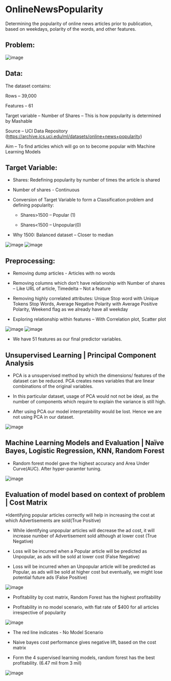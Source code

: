# OnlineNewsPopularity
Determining the popularity of online news articles prior to publication, based on weekdays, polarity of the words, and other features.


## Problem:

![image](https://user-images.githubusercontent.com/22790699/179383719-a61b44fb-bb43-4c92-b0d8-229dcbc2b00a.png)


## Data:

The dataset contains:

Rows – 39,000

Features – 61 

Target variable – Number of Shares – This is how popularity is determined by Mashable

Source – UCI Data Repository (https://archive.ics.uci.edu/ml/datasets/online+news+popularity)

Aim – To find articles which will go on to become popular with Machine Learning Models


## Target Variable:

* Shares: Redefining popularity by number of times the article is shared
 
* Number of shares - Continuous

* Conversion of Target Variable to form a Classification problem and defining popularity:

  * Shares>1500 – Popular (1)
  
  * Shares<1500 – Unpopular(0) 

* Why 1500: Balanced dataset – Closer to median

![image](https://user-images.githubusercontent.com/22790699/179383856-ac7479ed-debc-45eb-ba99-3c15b77ed2fd.png)
![image](https://user-images.githubusercontent.com/22790699/179383868-c7ef51c6-9c5c-435b-afbc-5b8a8584b8f3.png)


## Preprocessing:

* Removing dump articles - Articles with no words 

* Removing columns which don’t have relationship with Number of shares – Like URL of article, Timedelta – Not a feature

* Removing highly correlated attributes: Unique Stop word with Unique Tokens Stop Words, Average Negative Polarity with Average Positive Polarity, Weekend flag as we already have all weekday 

* Exploring relationship within features – With Correlation plot, Scatter plot 

![image](https://user-images.githubusercontent.com/22790699/179383907-cde7f509-5e7c-4ef6-be1e-e3255b52fa72.png)
![image](https://user-images.githubusercontent.com/22790699/179383898-5cb63eba-8c94-4891-b797-b7c639896885.png)

* We have 51 features as our final predictor variables.


## Unsupervised Learning | Principal Component Analysis

* PCA is a unsupervised method by which the dimensions/ features of the dataset can be reduced. PCA creates news variables that are linear combinations of the original variables. 

* In this particular dataset, usage of PCA would not not be ideal, as the number of components which require to explain the variance is still high.

* After using PCA our model interpretability would be lost. Hence we are not using PCA in our dataset.

![image](https://user-images.githubusercontent.com/22790699/179383942-886f6e87-1973-4801-ade0-29c53dd0c173.png)


## Machine Learning Models and Evaluation | Naïve Bayes, Logistic Regression, KNN, Random Forest

* Random forest model gave the highest accuracy and Area Under Curve(AUC). After hyper-paramter tuning.

![image](https://user-images.githubusercontent.com/22790699/179383959-80833514-d299-4517-9594-d0bd190e998b.png)


## Evaluation of model based on context of problem | Cost Matrix

*Identifying popular articles correctly will help in increasing the cost at which Advertisements are sold(True Positive)

* While identifying unpopular articles will decrease the ad cost, it will increase number of Advertisement sold although at lower cost (True Negative)

* Loss will be incurred when a Popular article will be predicted as Unpopular, as ads will be sold at lower cost (False Negative)

* Loss will be incurred when an Unpopular article will be predicted as Popular, as ads will be sold at higher cost but eventually, we might lose potential future ads (False Positive)

![image](https://user-images.githubusercontent.com/22790699/179383977-3e728c94-5bdf-43c3-a0e9-fb76f11be721.png)

* Profitability by cost matrix, Random Forest has the highest profitability

* Profitability in no model scenario, with flat rate of $400 for all articles irrespective of popularity

![image](https://user-images.githubusercontent.com/22790699/179383989-769e9b2c-6db2-4061-8e41-7fa1d8d05e62.png)

* The red line indicates - No Model Scenario

* Naive bayes cost performance gives negative lift, based on the cost matrix 

* Form the 4 supervised learning models, random forest has the best profitability. (6.47 mil from 3 mil)

![image](https://user-images.githubusercontent.com/22790699/179383997-39022a4f-2b30-436a-ab99-d060517d1715.png)

